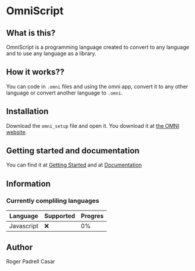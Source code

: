 # OmniScript
## What is this?
OmniScript is a programming language created to convert to any language and to use any language as a library.
## How it works??
You can code in `.omni` files and using the omni app, convert it to any other language or convert another language to `.omni`.
## Installation
Download the `omni_setup` file and open it. You download it at [the OMNI website](https://roger-padrell.github.io/OmniScript/download).
## Getting started and documentation
You can find it at [Getting Started](https://roger-padrell.github.io/OmniScript/get-started) and at [Documentation](https://roger-padrell.github.io/OmniScript/documentation)
## Information
### Currently compliling languages
| Language | Supported | Progres |
| --------------- | ---- | ----- |
| Javascript | ❌ | 0% | 
## Author
Roger Padrell Casar
